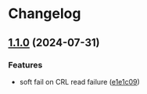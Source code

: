 # Changelog

## [1.1.0](https://github.com/antoninguyot/crl-monitor/compare/v1.0.3...v1.1.0) (2024-07-31)


### Features

* soft fail on CRL read failure ([e1e1c09](https://github.com/antoninguyot/crl-monitor/commit/e1e1c09a13bd355a60edeb61c52f52d093f705e3))
